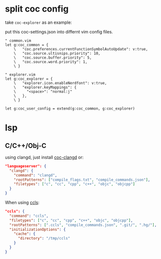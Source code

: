 # split coc config

take `coc-explorer` as an example:

put this coc-settings.json into differnt vim config files.

```vimscript
" common.vim
let g:coc_common = {
    \   "coc.preferences.currentFunctionSymbolAutoUpdate": v:true,
    \   "coc.source.ultisnips.priority": 10,
    \   "coc.source.buffer.priority": 5,
    \   "coc.source.word.priority": 1,
    \ }

" explorer.vim
let g:coc_explorer = {
    \   "explorer.icon.enableNerdfont": v:true,
    \   "explorer.keyMappings": {
    \     "<space>": "normal:j"
    \   },
    \ }

let g:coc_user_config = extend(g:coc_common, g:coc_explorer)
```

# lsp

## C/C++/Obj-C

using clangd, just install [coc-clangd](https://github.com/clangd/coc-clangd) or:

``` json
"languageserver": {
  "clangd": {
    "command": "clangd",
    "rootPatterns": ["compile_flags.txt", "compile_commands.json"],
    "filetypes": ["c", "cc", "cpp", "c++", "objc", "objcpp"]
  }
}
```

When using [ccls](https://github.com/MaskRay/ccls):

``` json
"ccls": {
  "command": "ccls",
  "filetypes": ["c", "cc", "cpp", "c++", "objc", "objcpp"],
  "rootPatterns": [".ccls", "compile_commands.json", ".git/", ".hg/"],
  "initializationOptions": {
    "cache": {
      "directory": "/tmp/ccls"
    }
  }
}
```
